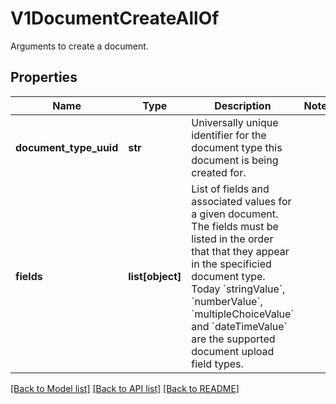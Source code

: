 # V1DocumentCreateAllOf

Arguments to create a document.
## Properties
Name | Type | Description | Notes
------------ | ------------- | ------------- | -------------
**document_type_uuid** | **str** | Universally unique identifier for the document type this document is being created for. | 
**fields** | **list[object]** | List of fields and associated values for a given document. The fields must be listed in the order that that they appear in the specificied document type. Today &#x60;stringValue&#x60;, &#x60;numberValue&#x60;, &#x60;multipleChoiceValue&#x60; and &#x60;dateTimeValue&#x60; are the supported document upload field types. | 

[[Back to Model list]](../README.md#documentation-for-models) [[Back to API list]](../README.md#documentation-for-api-endpoints) [[Back to README]](../README.md)


